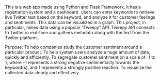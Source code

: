 This is a web app made using Python and Flask Framework. 
It has a registration system and a dashboard. 
Users can enter keywords to retrieve live Twitter text based 
on the keyword, and analyze it for customer feelings and 
sentiments. This data can be visualized in a graph. 
This project, in particular, mines data using a popular 
“Tweepy” API. Tweepy API connects to Twitter in real-time and 
gathers metadata along with the text from the Twitter platform.  

Purpose:
To help companies study the customer sentiment around a particular product.
To help system users analyze a huge amount of data, quickly and efficiently.
To segregate customer sentiment on a scale of -1 to 1, where -1 represents a strong negative sentimentality towards the keyword(s), and 1 represents a strongly positive reaction.
To visualize the collected data clearly and effectively.